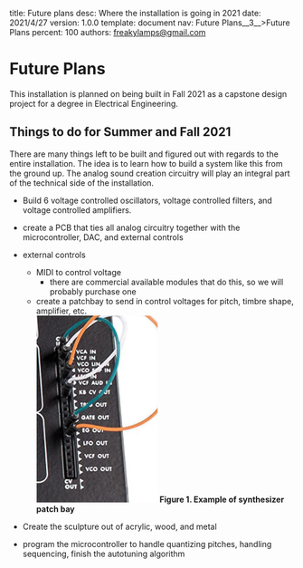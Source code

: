 title:      Future plans
desc:       Where the installation is going in 2021
date:       2021/4/27
version:    1.0.0
template:   document
nav:        Future Plans__3__>Future Plans
percent:    100
authors:    freakylamps@gmail.com

# Future Plans

This installation is planned on being built in Fall 2021 as a capstone design project for a degree in Electrical Engineering. 

## Things to do for Summer and Fall 2021
There are many things left to be built and figured out with regards to the entire installation. The idea is to learn how to build a system like this from the ground up. The analog sound creation circuitry will play an integral part of the technical side of the installation. 

- Build 6 voltage controlled oscillators, voltage controlled filters, and voltage controlled amplifiers. 
- create a PCB that ties all analog circuitry together with the microcontroller, DAC, and external controls
- external controls 
	- MIDI to control voltage 
		- there are commercial available modules that do this, so we will probably purchase one 
	- create a patchbay to send in control voltages for pitch, timbre shape, amplifier, etc.   
	 ![](media/Pasted%20image%2020210427205847.png)
	 **Figure 1. Example of synthesizer patch bay**  
	 
- Create the sculpture out of acrylic, wood, and metal
- program the microcontroller to handle quantizing pitches, handling sequencing, finish the autotuning algorithm